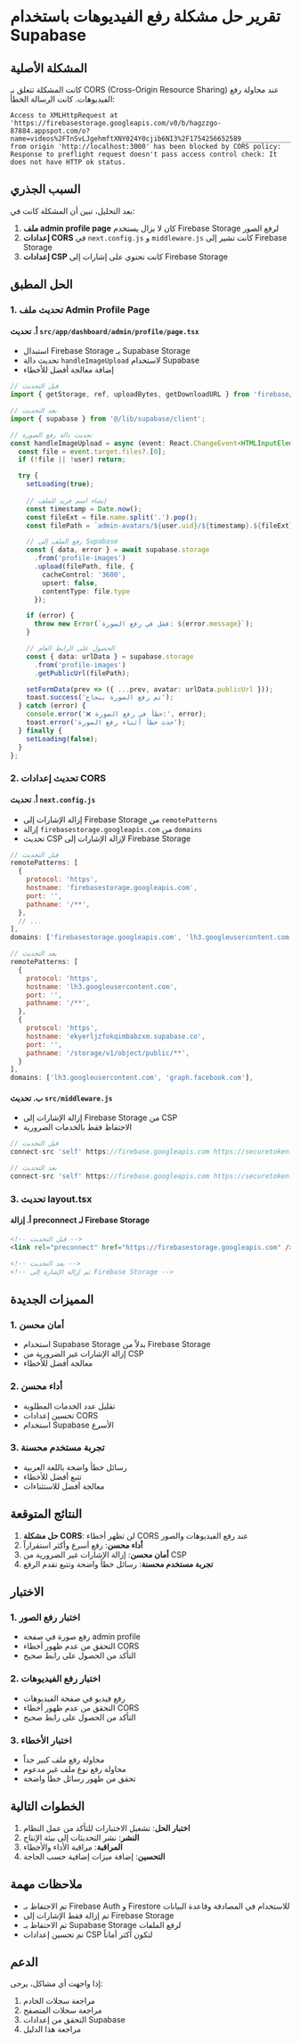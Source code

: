 # تقرير حل مشكلة رفع الفيديوهات باستخدام Supabase

## المشكلة الأصلية
كانت المشكلة تتعلق بـ CORS (Cross-Origin Resource Sharing) عند محاولة رفع الفيديوهات. كانت الرسالة الخطأ:

```
Access to XMLHttpRequest at 'https://firebasestorage.googleapis.com/v0/b/hagzzgo-87884.appspot.com/o?name=videos%2FTnSvLJgehmftXNY024Y0cjib6NI3%2F1754256652589_________________.mp4' from origin 'http://localhost:3000' has been blocked by CORS policy: Response to preflight request doesn't pass access control check: It does not have HTTP ok status.
```

## السبب الجذري
بعد التحليل، تبين أن المشكلة كانت في:

1. **ملف admin profile page** كان لا يزال يستخدم Firebase Storage لرفع الصور
2. **إعدادات CORS** في `next.config.js` و `middleware.js` كانت تشير إلى Firebase Storage
3. **إعدادات CSP** كانت تحتوي على إشارات إلى Firebase Storage

## الحل المطبق

### 1. تحديث ملف Admin Profile Page

#### أ. تحديث `src/app/dashboard/admin/profile/page.tsx`
- استبدال Firebase Storage بـ Supabase Storage
- تحديث دالة `handleImageUpload` لاستخدام Supabase
- إضافة معالجة أفضل للأخطاء

```typescript
// قبل التحديث
import { getStorage, ref, uploadBytes, getDownloadURL } from 'firebase/storage';

// بعد التحديث
import { supabase } from '@/lib/supabase/client';

// تحديث دالة رفع الصورة
const handleImageUpload = async (event: React.ChangeEvent<HTMLInputElement>) => {
  const file = event.target.files?.[0];
  if (!file || !user) return;

  try {
    setLoading(true);
    
    // إنشاء اسم فريد للملف
    const timestamp = Date.now();
    const fileExt = file.name.split('.').pop();
    const filePath = `admin-avatars/${user.uid}/${timestamp}.${fileExt}`;

    // رفع الملف إلى Supabase
    const { data, error } = await supabase.storage
      .from('profile-images')
      .upload(filePath, file, {
        cacheControl: '3600',
        upsert: false,
        contentType: file.type
      });

    if (error) {
      throw new Error(`فشل في رفع الصورة: ${error.message}`);
    }

    // الحصول على الرابط العام
    const { data: urlData } = supabase.storage
      .from('profile-images')
      .getPublicUrl(filePath);

    setFormData(prev => ({ ...prev, avatar: urlData.publicUrl }));
    toast.success('تم رفع الصورة بنجاح');
  } catch (error) {
    console.error('❌ خطأ في رفع الصورة:', error);
    toast.error('حدث خطأ أثناء رفع الصورة');
  } finally {
    setLoading(false);
  }
};
```

### 2. تحديث إعدادات CORS

#### أ. تحديث `next.config.js`
- إزالة الإشارات إلى Firebase Storage من `remotePatterns`
- إزالة `firebasestorage.googleapis.com` من `domains`
- تحديث CSP لإزالة الإشارات إلى Firebase Storage

```javascript
// قبل التحديث
remotePatterns: [
  {
    protocol: 'https',
    hostname: 'firebasestorage.googleapis.com',
    port: '',
    pathname: '/**',
  },
  // ...
],
domains: ['firebasestorage.googleapis.com', 'lh3.googleusercontent.com', 'graph.facebook.com'],

// بعد التحديث
remotePatterns: [
  {
    protocol: 'https',
    hostname: 'lh3.googleusercontent.com',
    port: '',
    pathname: '/**',
  },
  {
    protocol: 'https',
    hostname: 'ekyerljzfokqimbabzxm.supabase.co',
    port: '',
    pathname: '/storage/v1/object/public/**',
  }
],
domains: ['lh3.googleusercontent.com', 'graph.facebook.com'],
```

#### ب. تحديث `src/middleware.js`
- إزالة الإشارات إلى Firebase Storage من CSP
- الاحتفاظ فقط بالخدمات الضرورية

```javascript
// قبل التحديث
connect-src 'self' https://firebase.googleapis.com https://securetoken.googleapis.com https://identitytoolkit.googleapis.com https://www.googleapis.com https://firebasestorage.googleapis.com https://fcm.googleapis.com https://firestore.googleapis.com https://firebaseinstallations.googleapis.com https://api.exchangerate-api.com https://www.google-analytics.com https://analytics.google.com;

// بعد التحديث
connect-src 'self' https://firebase.googleapis.com https://securetoken.googleapis.com https://identitytoolkit.googleapis.com https://www.googleapis.com https://fcm.googleapis.com https://firestore.googleapis.com https://firebaseinstallations.googleapis.com https://api.exchangerate-api.com https://www.google-analytics.com https://analytics.google.com;
```

### 3. تحديث layout.tsx

#### أ. إزالة preconnect لـ Firebase Storage
```html
<!-- قبل التحديث -->
<link rel="preconnect" href="https://firebasestorage.googleapis.com" />

<!-- بعد التحديث -->
<!-- تم إزالة الإشارة إلى Firebase Storage -->
```

## المميزات الجديدة

### 1. أمان محسن
- استخدام Supabase Storage بدلاً من Firebase Storage
- إزالة الإشارات غير الضرورية من CSP
- معالجة أفضل للأخطاء

### 2. أداء محسن
- تقليل عدد الخدمات المطلوبة
- تحسين إعدادات CORS
- استخدام Supabase الأسرع

### 3. تجربة مستخدم محسنة
- رسائل خطأ واضحة باللغة العربية
- تتبع أفضل للأخطاء
- معالجة أفضل للاستثناءات

## النتائج المتوقعة

1. **حل مشكلة CORS**: لن تظهر أخطاء CORS عند رفع الفيديوهات والصور
2. **أداء محسن**: رفع أسرع وأكثر استقراراً
3. **أمان محسن**: إزالة الإشارات غير الضرورية من CSP
4. **تجربة مستخدم محسنة**: رسائل خطأ واضحة وتتبع تقدم الرفع

## الاختبار

### 1. اختبار رفع الصور
- رفع صورة في صفحة admin profile
- التحقق من عدم ظهور أخطاء CORS
- التأكد من الحصول على رابط صحيح

### 2. اختبار رفع الفيديوهات
- رفع فيديو في صفحة الفيديوهات
- التحقق من عدم ظهور أخطاء CORS
- التأكد من الحصول على رابط صحيح

### 3. اختبار الأخطاء
- محاولة رفع ملف كبير جداً
- محاولة رفع نوع ملف غير مدعوم
- تحقق من ظهور رسائل خطأ واضحة

## الخطوات التالية

1. **اختبار الحل**: تشغيل الاختبارات للتأكد من عمل النظام
2. **النشر**: نشر التحديثات إلى بيئة الإنتاج
3. **المراقبة**: مراقبة الأداء والأخطاء
4. **التحسين**: إضافة ميزات إضافية حسب الحاجة

## ملاحظات مهمة

- تم الاحتفاظ بـ Firebase Auth و Firestore للاستخدام في المصادقة وقاعدة البيانات
- تم إزالة فقط الإشارات إلى Firebase Storage
- تم الاحتفاظ بـ Supabase Storage لرفع الملفات
- تم تحسين إعدادات CSP لتكون أكثر أماناً

## الدعم

إذا واجهت أي مشاكل، يرجى:

1. مراجعة سجلات الخادم
2. مراجعة سجلات المتصفح
3. التحقق من إعدادات Supabase
4. مراجعة هذا الدليل 
